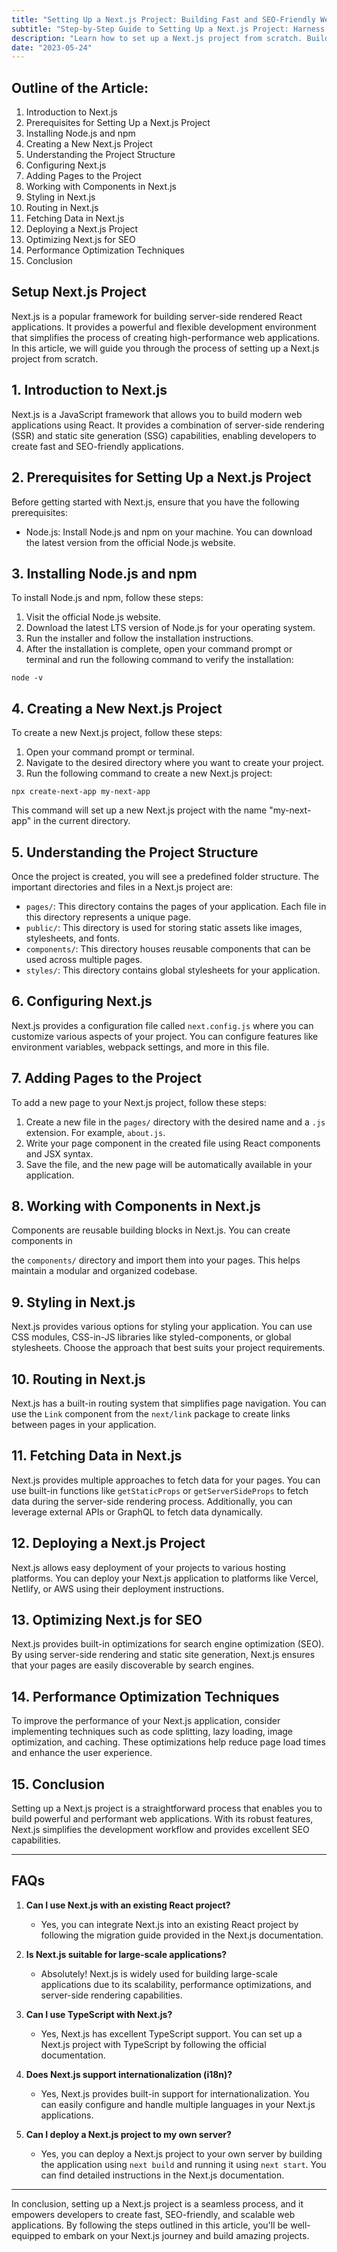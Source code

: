```yaml
---
title: "Setting Up a Next.js Project: Building Fast and SEO-Friendly Web Applications with React"
subtitle: "Step-by-Step Guide to Setting Up a Next.js Project: Harness the Power of Server-Side Rendering and Static Site Generation for High-Performance Web Applications"
description: "Learn how to set up a Next.js project from scratch. Build fast and SEO-friendly web applications using React with server-side rendering and static site generation."
date: "2023-05-24"
---
```


## Outline of the Article:

1. Introduction to Next.js
2. Prerequisites for Setting Up a Next.js Project
3. Installing Node.js and npm
4. Creating a New Next.js Project
5. Understanding the Project Structure
6. Configuring Next.js
7. Adding Pages to the Project
8. Working with Components in Next.js
9. Styling in Next.js
10. Routing in Next.js
11. Fetching Data in Next.js
12. Deploying a Next.js Project
13. Optimizing Next.js for SEO
14. Performance Optimization Techniques
15. Conclusion

## **Setup Next.js Project**

Next.js is a popular framework for building server-side rendered React applications. It provides a powerful and flexible development environment that simplifies the process of creating high-performance web applications. In this article, we will guide you through the process of setting up a Next.js project from scratch.

## 1. Introduction to Next.js

Next.js is a JavaScript framework that allows you to build modern web applications using React. It provides a combination of server-side rendering (SSR) and static site generation (SSG) capabilities, enabling developers to create fast and SEO-friendly applications.

## 2. Prerequisites for Setting Up a Next.js Project

Before getting started with Next.js, ensure that you have the following prerequisites:

- Node.js: Install Node.js and npm on your machine. You can download the latest version from the official Node.js website.

## 3. Installing Node.js and npm

To install Node.js and npm, follow these steps:

1. Visit the official Node.js website.
2. Download the latest LTS version of Node.js for your operating system.
3. Run the installer and follow the installation instructions.
4. After the installation is complete, open your command prompt or terminal and run the following command to verify the installation:

```shell
node -v
```

## 4. Creating a New Next.js Project

To create a new Next.js project, follow these steps:

1. Open your command prompt or terminal.
2. Navigate to the desired directory where you want to create your project.
3. Run the following command to create a new Next.js project:

```shell
npx create-next-app my-next-app
```

This command will set up a new Next.js project with the name "my-next-app" in the current directory.

## 5. Understanding the Project Structure

Once the project is created, you will see a predefined folder structure. The important directories and files in a Next.js project are:

- `pages/`: This directory contains the pages of your application. Each file in this directory represents a unique page.
- `public/`: This directory is used for storing static assets like images, stylesheets, and fonts.
- `components/`: This directory houses reusable components that can be used across multiple pages.
- `styles/`: This directory contains global stylesheets for your application.

## 6. Configuring Next.js

Next.js provides a configuration file called `next.config.js` where you can customize various aspects of your project. You can configure features like environment variables, webpack settings, and more in this file.

## 7. Adding Pages to the Project

To add a new page to your Next.js project, follow these steps:

1. Create a new file in the `pages/` directory with the desired name and a `.js` extension. For example, `about.js`.
2. Write your page component in the created file using React components and JSX syntax.
3. Save the file, and the new page will be automatically available in your application.

## 8. Working with Components in Next.js

Components are reusable building blocks in Next.js. You can create components in

the `components/` directory and import them into your pages. This helps maintain a modular and organized codebase.

## 9. Styling in Next.js

Next.js provides various options for styling your application. You can use CSS modules, CSS-in-JS libraries like styled-components, or global stylesheets. Choose the approach that best suits your project requirements.

## 10. Routing in Next.js

Next.js has a built-in routing system that simplifies page navigation. You can use the `Link` component from the `next/link` package to create links between pages in your application.

## 11. Fetching Data in Next.js

Next.js provides multiple approaches to fetch data for your pages. You can use built-in functions like `getStaticProps` or `getServerSideProps` to fetch data during the server-side rendering process. Additionally, you can leverage external APIs or GraphQL to fetch data dynamically.

## 12. Deploying a Next.js Project

Next.js allows easy deployment of your projects to various hosting platforms. You can deploy your Next.js application to platforms like Vercel, Netlify, or AWS using their deployment instructions.

## 13. Optimizing Next.js for SEO

Next.js provides built-in optimizations for search engine optimization (SEO). By using server-side rendering and static site generation, Next.js ensures that your pages are easily discoverable by search engines.

## 14. Performance Optimization Techniques

To improve the performance of your Next.js application, consider implementing techniques such as code splitting, lazy loading, image optimization, and caching. These optimizations help reduce page load times and enhance the user experience.

## 15. Conclusion

Setting up a Next.js project is a straightforward process that enables you to build powerful and performant web applications. With its robust features, Next.js simplifies the development workflow and provides excellent SEO capabilities.

---

## **FAQs**

1. **Can I use Next.js with an existing React project?**

   - Yes, you can integrate Next.js into an existing React project by following the migration guide provided in the Next.js documentation.

2. **Is Next.js suitable for large-scale applications?**

   - Absolutely! Next.js is widely used for building large-scale applications due to its scalability, performance optimizations, and server-side rendering capabilities.

3. **Can I use TypeScript with Next.js?**

   - Yes, Next.js has excellent TypeScript support. You can set up a Next.js project with TypeScript by following the official documentation.

4. **Does Next.js support internationalization (i18n)?**

   - Yes, Next.js provides built-in support for internationalization. You can easily configure and handle multiple languages in your Next.js applications.

5. **Can I deploy a Next.js project to my own server?**
   - Yes, you can deploy a Next.js project to your own server by building the application using `next build` and running it using `next start`. You can find detailed instructions in the Next.js documentation.

---

In conclusion, setting up a Next.js project is a seamless process, and it empowers developers to create fast, SEO-friendly, and scalable web applications. By following the steps outlined in this article, you'll be well-equipped to embark on your Next.js journey and build amazing projects.
